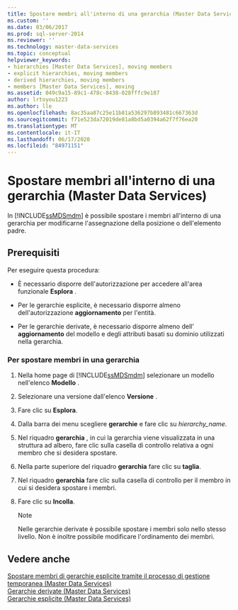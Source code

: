 ```yaml
---
title: Spostare membri all'interno di una gerarchia (Master Data Services) | Microsoft Docs
ms.custom: ''
ms.date: 03/06/2017
ms.prod: sql-server-2014
ms.reviewer: ''
ms.technology: master-data-services
ms.topic: conceptual
helpviewer_keywords:
- hierarchies [Master Data Services], moving members
- explicit hierarchies, moving members
- derived hierarchies, moving members
- members [Master Data Services], moving
ms.assetid: 049c9a15-89c1-478c-8438-028fffc9e187
author: lrtoyou1223
ms.author: lle
ms.openlocfilehash: 8ac35aa87c25e11b81a536297b893481c667363d
ms.sourcegitcommit: f71e523da72019de81a8bd5a0394a62f7f76ea20
ms.translationtype: MT
ms.contentlocale: it-IT
ms.lasthandoff: 06/17/2020
ms.locfileid: "84971151"
---
```

# <a name="move-members-within-a-hierarchy-master-data-services"></a>Spostare membri all'interno di una gerarchia (Master Data Services)
  In [!INCLUDE[ssMDSmdm](../includes/ssmdsmdm-md.md)] è possibile spostare i membri all'interno di una gerarchia per modificarne l'assegnazione della posizione o dell'elemento padre.  
  
## <a name="prerequisites"></a>Prerequisiti  
 Per eseguire questa procedura:  
  
-   È necessario disporre dell'autorizzazione per accedere all'area funzionale **Esplora** .  
  
-   Per le gerarchie esplicite, è necessario disporre almeno dell'autorizzazione **aggiornamento** per l'entità.  
  
-   Per le gerarchie derivate, è necessario disporre almeno dell' **aggiornamento** del modello e degli attributi basati su dominio utilizzati nella gerarchia.  
  
### <a name="to-move-members-within-a-hierarchy"></a>Per spostare membri in una gerarchia  
  
1.  Nella home page di [!INCLUDE[ssMDSmdm](../includes/ssmdsmdm-md.md)] selezionare un modello nell'elenco **Modello** .  
  
2.  Selezionare una versione dall'elenco **Versione** .  
  
3.  Fare clic su **Esplora**.  
  
4.  Dalla barra dei menu scegliere **gerarchie** e fare clic su *hierarchy_name*.  
  
5.  Nel riquadro **gerarchia** , in cui la gerarchia viene visualizzata in una struttura ad albero, fare clic sulla casella di controllo relativa a ogni membro che si desidera spostare.  
  
6.  Nella parte superiore del riquadro **gerarchia** fare clic su **taglia**.  
  
7.  Nel riquadro **gerarchia** fare clic sulla casella di controllo per il membro in cui si desidera spostare i membri.  
  
8.  Fare clic su **Incolla**.  
  
    > [!NOTE]  
    >  Nelle gerarchie derivate è possibile spostare i membri solo nello stesso livello. Non è inoltre possibile modificare l'ordinamento dei membri.  
  
## <a name="see-also"></a>Vedere anche  
 [Spostare membri di gerarchie esplicite tramite il processo di gestione temporanea &#40;Master Data Services&#41;](add-update-and-delete-data-master-data-services.md)   
 [Gerarchie derivate &#40;Master Data Services&#41;](../../2014/master-data-services/derived-hierarchies-master-data-services.md)   
 [Gerarchie esplicite &#40;Master Data Services&#41;](../../2014/master-data-services/explicit-hierarchies-master-data-services.md)  
  
  
